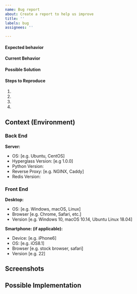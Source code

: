 ```yaml
---
name: Bug report
about: Create a report to help us improve
title: ''
labels: bug
assignees: ''

---
```


<!--- Provide a general summary of the issue in the Title above -->

#### Expected behavior
<!--- Tell us what should happen -->

#### Current Behavior
<!--- Tell us what happens instead of the expected behavior -->

#### Possible Solution
<!--- Not obligatory, but suggest a fix/reason for the bug, -->

#### Steps to Reproduce
<!--- Provide a link to a live example, or an unambiguous set of steps to -->
<!--- reproduce this bug. Include code to reproduce, if relevant -->
1.
2.
3.
4.

## Context (Environment)
<!--- How has this issue affected you? What are you trying to accomplish? -->
<!--- Providing context helps us come up with a solution that is most useful in the real world -->

### Back End
**Server:**
 - OS: [e.g. Ubuntu, CentOS]
 - Hyperglass Version: [e.g 1.0.0]
 - Python Version: 
 - Reverse Proxy: [e.g. NGINX, Caddy]
 - Redis Version: 

### Front End
**Desktop:**
 - OS: [e.g. Windows, macOS, Linux]
 - Browser [e.g. Chrome, Safari, etc.]
 - Version [e.g. Windows 10, macOS 10.14, Ubuntu Linux 18.04]

**Smartphone: (if applicable):**
 - Device: [e.g. iPhone6]
 - OS: [e.g. iOS8.1]
 - Browser [e.g. stock browser, safari]
 - Version [e.g. 22]

## Screenshots
<!--- If applicable, add screenshots to help explain -->

## Possible Implementation
<!--- Not obligatory, but suggest an idea for implementing addition or change -->